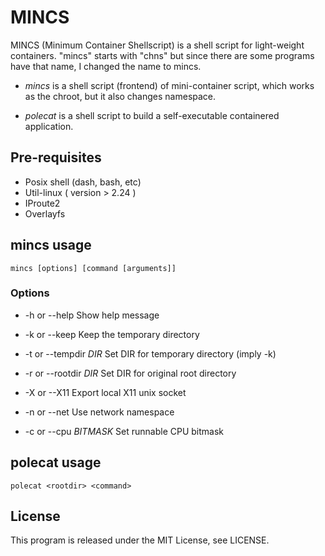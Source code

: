 # MINCS

MINCS (Minimum Container Shellscript) is a shell script for light-weight
containers. "mincs" starts with "chns" but since there are some programs
have that name, I changed the name to mincs.

* *mincs* is a shell script (frontend) of mini-container script, which
 works as the chroot, but it also changes namespace.

* *polecat* is a shell script to build a self-executable containered
 application.

## Pre-requisites

- Posix shell (dash, bash, etc)
- Util-linux ( version > 2.24 )
- IProute2
- Overlayfs

## mincs usage

` mincs [options] [command [arguments]] `

### Options

* -h or --help
       Show help message

* -k or --keep
       Keep the temporary directory

* -t or --tempdir *DIR*
       Set DIR for temporary directory (imply -k)

* -r or --rootdir *DIR*
       Set DIR for original root directory

* -X or --X11
       Export local X11 unix socket

* -n or --net
       Use network namespace

* -c or --cpu *BITMASK*
       Set runnable CPU bitmask

## polecat usage

` polecat <rootdir> <command> `

## License

This program is released under the MIT License, see LICENSE.
